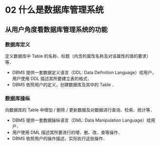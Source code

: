 # 02 什么是数据库管理系统

## 从用户角度看数据库管理系统的功能

### 数据库定义

定义数据库中 Table 的名称、标题（内含的属性名称及对该属性的值的要求）等．

- DBMS 提供一套数据定义语言（DDL: Data Definition Language）给用户，用户使用 DDL 描述其所要建立表的格式．
- DBMS 依照用户的定义，创建数据库及其中的 Table ．

### 数据库操纵

向数据库的 Table 中增加 / 删除 / 更新数据及对数据进行查询、检索、统计等．

- DBMS 提供一套数据操纵语言（DML: Data Manipulation Language）给用户．
- 用户使用 DML 描述其所要进行的增、删、改、查等操作．
- DBMS 依照用户的操作描述，实际执行这些操作．
